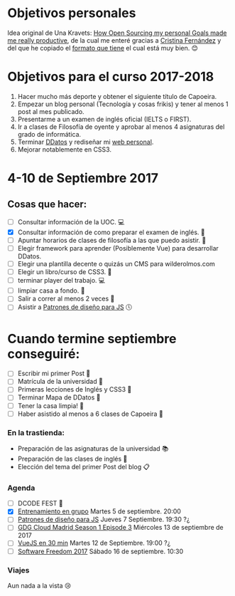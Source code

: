 Objetivos personales
==============

Idea original de Una Kravets: [How Open Sourcing my personal Goals made me really productive](http://una.github.io/personal-goals-guide),
de la cual me enteré gracias a [Cristina Fernández](https://twitter.com/cristinafsanz) y del que he copiado el [formato que tiene](https://github.com/cristinafsanz/personal-goals) el cual está muy bien. :blush:

# Objetivos para el curso 2017-2018
1. Hacer mucho más deporte y obtener el siguiente título de Capoeira.
2. Empezar un blog personal (Tecnología y cosas frikis) y tener al menos 1 post al mes publicado.
3. Presentarme a un examen de inglés oficial (IELTS o FIRST). 
4. Ir a clases de Filosofía de oyente y aprobar al menos 4 asignaturas del grado de informática.
5. Terminar [DDatos](http://ddatos.com) y rediseñar mi [web personal](http://www.wilderolmos.com).
6. Mejorar notablemente en CSS3.


# 4-10 de Septiembre 2017 
## Cosas que hacer:

- [ ] Consultar información de la UOC. :computer:
- [x] Consultar información de como preparar el examen de inglés. :email:
- [ ] Apuntar horarios de clases de filosofía a las que puedo asistir. :date: 
- [ ] Elegir framework para aprender (Posiblemente Vue) para desarrollar DDatos.
- [ ] Elegir una plantilla decente o quizás un CMS para wilderolmos.com
- [ ] Elegir un libro/curso de CSS3. :memo: 
- [ ] terminar player del trabajo. :computer:
- [ ] limpiar casa a fondo. :hankey:
- [ ] Salir a correr al menos 2 veces :runner:
- [ ] Asistir a [Patrones de diseño para JS](https://www.meetup.com/es-ES/DevAcademyES/events/241267148/) :clock5:

# Cuando termine septiembre conseguiré:

- [ ] Escribir mi primer Post :postbox:
- [ ] Matrícula de la universidad :office:
- [ ] Primeras lecciones de Inglés y CSS3 :pencil:
- [ ] Terminar Mapa de DDatos :herb:
- [ ] Tener la casa limpia! :shit:
- [ ] Haber asistido al menos a 6 clases de Capoeira :muscle:

### En la trastienda:

- Preparación de las asignaturas de la universidad :books:
- Preparación de las clases de inglés :notebook:
- Elección del tema del primer Post del blog :clipboard:

### Agenda
- [ ] DCODE FEST :dancer: 
- [x] [Entrenamiento en grupo](https://www.meetup.com/Frontrunners-Running-LGTB-Madrid/events/242761642/?_locale=es-ES) Martes 5 de septiembre. 20:00
- [ ] [Patrones de diseño para JS](https://www.meetup.com/es-ES/DevAcademyES/events/241267148/) Jueves 7 Septiembre. 19:30 ?¿
- [ ] [GDG Cloud Madrid Season 1 Episode 3](https://www.meetup.com/gdgcloudmadrid/events/241789873/?_locale=es-ES) Miércoles 13 de septiembre de 2017 
- [ ] [VueJS en 30 min](https://www.meetup.com/es-ES/VueJS-Madrid/events/242801402/) Martes 12 de Septiembre. 19:00 ?¿
- [ ] [Software Freedom 2017](https://www.meetup.com/es-ES/Open-Source-Weekends/events/242949671/) Sábado 16 de septiembre. 10:30
### Viajes
Aun nada a la vista :cry:
